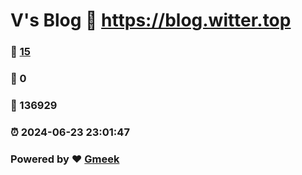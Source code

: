 # V's Blog :link: https://blog.witter.top 
### :page_facing_up: [15](https://blog.witter.top/tag.html) 
### :speech_balloon: 0 
### :hibiscus: 136929 
### :alarm_clock: 2024-06-23 23:01:47 
### Powered by :heart: [Gmeek](https://github.com/Meekdai/Gmeek)
